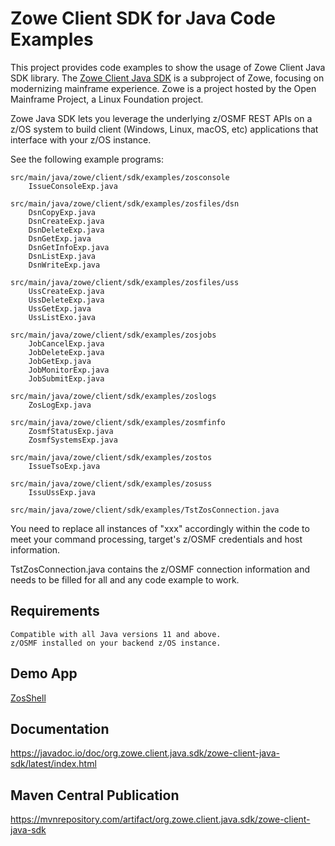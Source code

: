 # Zowe Client SDK for Java Code Examples

This project provides code examples to show the usage of Zowe Client Java SDK library. The [Zowe Client Java SDK](https://github.com/zowe/zowe-client-java-sdk) is a subproject of Zowe, focusing on modernizing mainframe experience. Zowe is a project hosted by the Open Mainframe Project, a Linux Foundation project.

Zowe Java SDK lets you leverage the underlying z/OSMF REST APIs on a z/OS system to build client (Windows, Linux, macOS, etc) applications that interface with your z/OS instance.

See the following example programs:

    src/main/java/zowe/client/sdk/examples/zosconsole   
        IssueConsoleExp.java  
  
    src/main/java/zowe/client/sdk/examples/zosfiles/dsn    
        DsnCopyExp.java
        DsnCreateExp.java  
        DsnDeleteExp.java  
        DsnGetExp.java  
        DsnGetInfoExp.java
        DsnListExp.java
        DsnWriteExp.java

    src/main/java/zowe/client/sdk/examples/zosfiles/uss    
        UssCreateExp.java
        UssDeleteExp.java  
        UssGetExp.java
        UssListExo.java 
  
    src/main/java/zowe/client/sdk/examples/zosjobs    
        JobCancelExp.java
        JobDeleteExp.java
        JobGetExp.java
        JobMonitorExp.java
        JobSubmitExp.java  

    src/main/java/zowe/client/sdk/examples/zoslogs     
        ZosLogExp.java
  
    src/main/java/zowe/client/sdk/examples/zosmfinfo 
        ZosmfStatusExp.java
        ZosmfSystemsExp.java
  
    src/main/java/zowe/client/sdk/examples/zostos  
        IssueTsoExp.java

    src/main/java/zowe/client/sdk/examples/zosuss  
        IssuUssExp.java
  
    src/main/java/zowe/client/sdk/examples/TstZosConnection.java

You need to replace all instances of "xxx" accordingly within the code to meet your command processing, target's z/OSMF credentials and host information.  

TstZosConnection.java contains the z/OSMF connection information and needs to be filled for all and any code example to work.   
    
## Requirements  
  
    Compatible with all Java versions 11 and above.  
    z/OSMF installed on your backend z/OS instance.  

## Demo App

[ZosShell](https://github.com/frankgiordano/ZosShell)
  
## Documentation

https://javadoc.io/doc/org.zowe.client.java.sdk/zowe-client-java-sdk/latest/index.html

## Maven Central Publication

https://mvnrepository.com/artifact/org.zowe.client.java.sdk/zowe-client-java-sdk  
  
